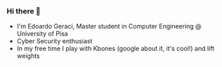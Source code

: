 ### Hi there 👋
- I'm Edoardo Geraci, Master student in Computer Engineering @ University of Pisa
- Cyber Security enthusiast
- In my free time I play with Kbones (google about it, it's cool!) and lift weights 
